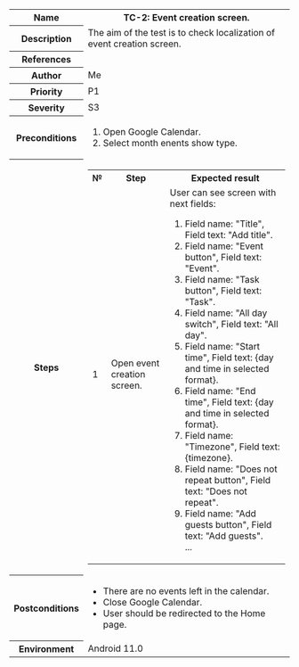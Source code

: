 <table>
  <tr>
    <th>Name</th><th>TC-2: Event creation screen.</th>
  </tr>
  <tr>
    <th>Description</th>
    <td>The aim of the test is to check localization of event creation screen.</td>
  </tr>
  <tr>
    <th>References</th>
    <td></td>
  </tr>
  <tr>
    <th>Author</th>
    <td>Me</td>
  </tr>
  <tr>
    <th>Priority</th>
    <td>P1</td>
  </tr>
  <tr>
    <th>Severity</th>
    <td>S3</td>
  </tr>
  <tr>
    <th>Preconditions</th>
    <td>
      <ol>
        <li>Open Google Calendar.</li>
        <li>Select month enents show type.</li>
      </ol>
    </td>
  </tr>
  <tr>
    <th>Steps</th>
    <td>
      <table>
        <tr>
          <th>№</th>
          <th>Step</th>
          <th>Expected result</th>
        </tr>
        <tr>
          <td>1</td>
          <td>Open event creation screen.</td>
          <td>
            User can see screen with next fields:
            <ol>
              <li>Field name: "Title", Field text: "Add title".</li>
              <li>Field name: "Event button", Field text: "Event".</li>
              <li>Field name: "Task button", Field text: "Task".</li>
              <li>Field name: "All day switch", Field text: "All day".</li>
              <li>Field name: "Start time", Field text: {day and time in selected format}.</li>
              <li>Field name: "End time", Field text: {day and time in selected format}.</li>
              <li>Field name: "Timezone", Field text: {timezone}.</li>
              <li>Field name: "Does not repeat button", Field text: "Does not repeat".</li>
              <li>Field name: "Add guests button", Field text: "Add guests".</li>
              ...
            </ol>
          </td>
        </tr>
      </table>
    </td>
  </tr>
  <tr>
    <th>Postconditions</th>
    <td>
      <ul>
        <li>There are no events left in the calendar.</li>
        <li>Close Google Calendar.</li>
        <li>User should be redirected to the Home page.</li>
      </ul>
    </td>
  </tr>
  <tr>
    <th>Environment</th>
    <td>Android 11.0</td>
  </tr>
</table>
